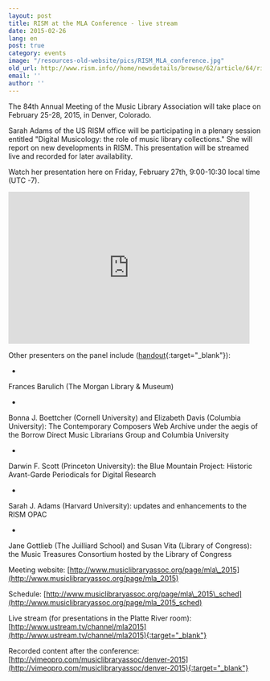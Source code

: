 ```yaml
---
layout: post
title: RISM at the MLA Conference - live stream
date: 2015-02-26
lang: en
post: true
category: events
image: "/resources-old-website/pics/RISM_MLA_conference.jpg"
old_url: http://www.rism.info//home/newsdetails/browse/62/article/64/rism-at-the-mla-conference-live-stream.html
email: ''
author: ''
---
```



The 84th Annual Meeting of the Music Library Association will take place on February 25-28, 2015, in Denver, Colorado.

Sarah Adams of the US RISM office will be participating in a plenary session entitled "Digital Musicology: the role of music library collections." She will report on new developments in RISM. This presentation will be streamed live and recorded for later availability.

Watch her presentation here on Friday, February 27th, 9:00-10:30 local time (UTC -7).

<iframe width="480" height="302" src="http://www.ustream.tv/embed/19823085?v=3&amp;wmode=direct" scrolling="no" frameborder="0" style="border: 0px none transparent;"> </iframe>

Other presenters on the panel include ([handout](http://c.ymcdn.com/sites/www.musiclibraryassoc.org/resource/resmgr/MLA_2015/MLA_2015_digital_humanities_.pdf){:target="_blank"}):

-

Frances Barulich (The Morgan Library & Museum)


-

Bonna J. Boettcher (Cornell University) and Elizabeth Davis (Columbia University): The Contemporary Composers Web Archive under the aegis of the Borrow Direct Music Librarians Group and Columbia University


-

Darwin F. Scott (Princeton University): the Blue Mountain Project: Historic Avant-Garde Periodicals for Digital Research


-

Sarah J. Adams (Harvard University): updates and enhancements to the RISM OPAC


-

Jane Gottlieb (The Juilliard School) and Susan Vita (Library of Congress): the Music Treasures Consortium hosted by the Library of Congress



Meeting website: [http://www.musiclibraryassoc.org/page/mla\_2015](http://www.musiclibraryassoc.org/page/mla_2015)

Schedule: [http://www.musiclibraryassoc.org/page/mla\_2015\_sched](http://www.musiclibraryassoc.org/page/mla_2015_sched)

Live stream (for presentations in the Platte River room): [http://www.ustream.tv/channel/mla2015](http://www.ustream.tv/channel/mla2015){:target="_blank"}

Recorded content after the conference: [http://vimeopro.com/musiclibraryassoc/denver-2015](http://vimeopro.com/musiclibraryassoc/denver-2015){:target="_blank"}



<script type="text/javascript">var switchTo5x=true;</script><script type="text/javascript" src="http://w.sharethis.com/button/buttons.js"></script><script type="text/javascript">stLight.options({publisher: "9b601438-1ce1-49d8-bfd7-9cff5df54c17", doNotHash: false, doNotCopy: false, hashAddressBar: false});</script>